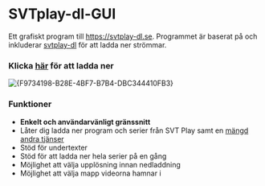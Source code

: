 # SVTplay-dl-GUI
 Ett grafiskt program till https://svtplay-dl.se.
 Programmet är baserat på och inkluderar [svtplay-dl](https://github.com/spaam/svtplay-dl) för att ladda ner strömmar. 

### Klicka [här](https://github.com/Alex1337F/SVTplay-nedladdare-GUI/releases/download/Release/svtplaydl-1.0.1.exe) för att ladda ner

![{F9734198-B28E-4BF7-B7B4-DBC344410FB3}](https://github.com/user-attachments/assets/46c2212f-77f6-4785-93ee-97d2692be2d6)



### Funktioner
- **Enkelt och användarvänligt gränssnitt**
- Låter dig ladda ner program och serier från SVT Play samt en [mängd andra tjänser](https://svtplay-dl.se/sites/)
- Stöd för undertexter
- Stöd för att ladda ner hela serier på en gång
- Möjlighet att välja upplösning innan nedladdning
- Möjlighet att välja mapp videorna hamnar i
